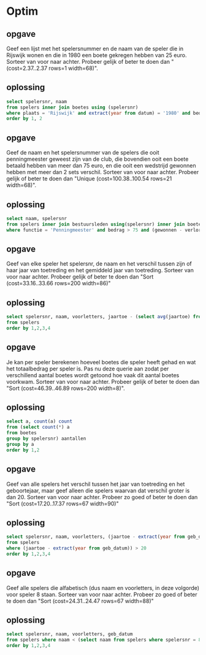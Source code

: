# Optim

## opgave
Geef een lijst met het spelersnummer en de naam van de speler die in Rijswijk wonen en die in 1980 een boete gekregen hebben van 25 euro. Sorteer van voor naar achter.
Probeer gelijk of beter te doen dan "(cost=2.37..2.37 rows=1 width=68)".
## oplossing
```sql
select spelersnr, naam
from spelers inner join boetes using (spelersnr)
where plaats = 'Rijswijk' and extract(year from datum) = '1980' and bedrag = 25
order by 1, 2
```

## opgave
Geef de naam en het spelersnummer van de spelers die ooit penningmeester geweest zijn van de club, die bovendien ooit een boete betaald hebben van meer dan 75 euro, en die ooit een wedstrijd gewonnen hebben met meer dan 2 sets verschil. Sorteer van voor naar achter. 
Probeer gelijk of beter te doen dan "Unique (cost=100.38..100.54 rows=21 width=68)".
## oplossing
```sql
select naam, spelersnr
from spelers inner join bestuursleden using(spelersnr) inner join boetes using(spelersnr) inner join wedstrijden using(spelersnr)
where functie = 'Penningmeester' and bedrag > 75 and (gewonnen - verloren) > 2
```


## opgave
Geef van elke speler het spelersnr, de naam en het verschil tussen zijn of haar jaar van toetreding en het gemiddeld jaar van toetreding. Sorteer van voor naar achter. 
Probeer gelijk of beter te doen dan "Sort (cost=33.16..33.66 rows=200 width=86)"
## oplossing
```sql
select spelersnr, naam, voorletters, jaartoe - (select avg(jaartoe) from spelers) as verschil
from spelers
order by 1,2,3,4
```

## opgave
Je kan per speler berekenen hoeveel boetes die speler heeft gehad en wat het totaalbedrag per speler is. Pas nu deze querie aan zodat per verschillend aantal boetes wordt getoond hoe vaak dit aantal boetes voorkwam. Sorteer van voor naar achter. 
Probeer gelijk of beter te doen dan "Sort (cost=46.39..46.89 rows=200 width=8)".
## oplossing
```sql
select a, count(a) count
from (select count(*) a
from boetes
group by spelersnr) aantallen
group by a
order by 1,2
```

## opgave
Geef van alle spelers het verschil tussen het jaar van toetreding en het geboortejaar, maar geef alleen die spelers waarvan dat verschil groter is dan 20. Sorteer van voor naar achter. 
Probeer zo goed of beter te doen dan "Sort (cost=17.20..17.37 rows=67 width=90)"
## oplossing
```sql
select spelersnr, naam, voorletters, (jaartoe - extract(year from geb_datum)) as toetredingsleeftijd
from spelers
where (jaartoe - extract(year from geb_datum)) > 20
order by 1,2,3,4
```

## opgave
Geef alle spelers die alfabetisch (dus naam en voorletters, in deze volgorde) voor speler 8 staan. Sorteer van voor naar achter. 
Probeer zo goed of beter te doen dan "Sort (cost=24.31..24.47 rows=67 width=88)"
## oplossing
```sql
select spelersnr, naam, voorletters, geb_datum
from spelers where naam < (select naam from spelers where spelersnr = 8)
order by 1,2,3,4
```
